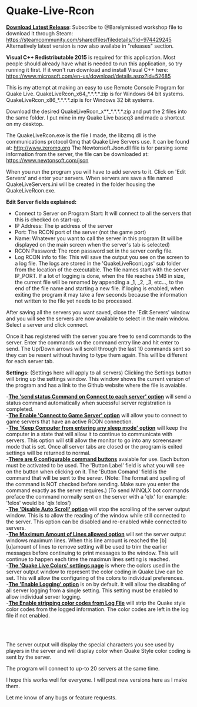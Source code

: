 # Quake-Live-Rcon

<b><u>Download Latest Release</b></u>: Subscribe to @Barelymissed workshop file to download it through Steam: https://steamcommunity.com/sharedfiles/filedetails/?id=974429245 
Alternatively latest version is now also availabe in "releases" section.

<b>Visual C++ Redistributable 2015</b> is required for this application. Most people should already have what is needed to run this application, so try running it first. If it won't run download and install Visual C++ here: https://www.microsoft.com/en-us/download/details.aspx?id=52685

This is my attempt at making an easy to use Remote Console Program for Quake Live.
QuakeLiveRcon_x64_\*.\*.\*.\*.zip is for Windows 64 bit systems.
QuakeLiveRcon_x86_\*.\*.\*.\*.zip is for Windows 32 bit systems.


Download the desired QuakeLiveRcon_x\*\*_\*.\*.\*.\*.zip and put the 2 files into the same folder.
I put mine in my Quake Live baseq3 and made a shortcut on my desktop.

The QuakeLiveRcon.exe is the file I made, the libzmq.dll is the communications protocol 0mq
that Quake Live Servers use. It can be found at: http://www.zeromq.org
The Newtonsoft.Json.dll file is for parsing some information from the server, the file can be downloaded at: https://www.newtonsoft.com/json

When you run the program you will have to add servers to it. Click on 'Edit Servers'
and enter your servers. When servers are save a file named QuakeLiveServers.ini will be 
created in the folder housing the QuakeLiveRcon.exe.

<b>Edit Server fields explained:</b>
- Connect to Server on Program Start: It will connect to all the servers that this is checked on start-up.
- IP Address: The ip address of the server
- Port: The RCON port of the server (not the game port)
- Name: Whatever you want to call the server in this program (It will be displayed on the main screen when the server's tab is selected)
- RCON Password: The rcon password set in the server config file.
- Log RCON info to file: This will save the output you see on the screen to a log file. The logs are stored in the 'QuakeLiveRconLogs'
sub folder from the location of the executable. The file names start with the server IP_PORT. If a lot of logging is done, when the file reaches 5MB in size, the current file will be renamed by appending a _1, _2, _3, etc..., to the end of the file name and starting a new file. If loging is enabled, when exiting the program it may take a few seconds because the information not written to the file yet needs to be processed.

After saving all the servers you want saved, close the 'Edit Servers' window and you will see the servers
are now available to select in the main window. Select a server and click connect.

Once it has registered with the server you are free to send commands to the server.
Enter the commands on the command entry line and hit enter to send.
The Up/Down arrows will scroll through the last 10 commands sent so they can be resent without having to type them again.
This will be different for each server tab.

<b>Settings:</b> (Settings here will apply to all servers)
Clicking the Settings button will bring up the settings window. This window shows the current version of the program and has a link to the Github website where the file is avaiable.<br>

-<b><u>The 'send status Command on Connect to each server' option</u></b> will send a status command automatically when sucessful server registration is completed.<br>
-<b><u>The Enable 'Connect to Game Server' option</u></b> will allow you to connect to game servers that have an active RCON connection.<br>
-<b><u>The 'Keep Computer from entering any sleep mode' option</u></b> will keep the computer in a state that will allow it to continue to communicate with servers. This option will still allow the monitor to go into any screensaver mode that is set. Once all server tabs are closed or the program is exited settings will be returned to normal.<br>
-<b><u>There are 6 configurable command buttons</u></b> avaiable for use. Each button must be activated to be used. The 'Button Label' field is what you will see on the button when clicking on it. The 'Button Comand' field is the command that will be sent to the server. (Note: The format and spelling of the command is NOT checked before sending. Make sure you enter the command exactly as the server requires.) (To send MINQLX bot commands preface the command normally sent on the server with a 'qlx' for example: '!elos' would be 'qlx !elos')<br>
-<b><u>The 'Disable Auto Scroll' option</u></b> will stop the scrolling of the server output window. This is to allow the reading of the window while still connected to the server. This option can be disabled and re-enabled while connected to servers.<br>
-<b><u>The Maximum Amount of Lines allowed option</u></b> will set the server output windows maximum lines. When this line amount is reached the [b][u]amount of lines to remove</u></b> setting will be used to trim the earlier messages before continuing to print messages to the window. This will continue to happen each time the maximun lines setting is reached.<br>
-<b><u>The 'Quake Live Colors' settings page</u></b> is where the colors used in the server output window to represent the color coding in Quake Live can be set. This will allow the configuring of the colors to individual preferences.<br>
-<b><u>The 'Enable Logging' option</u></b> is on by default. It will allow the disabling of all server logging from a single setting. This setting must be enabled to allow individual server logging.<br>
-<b><u>The Enable stripping color codes from Log File</u></b> will strip the Quake style color codes from the logged information. The color codes are left in the log file if not enabled. <br>

<br><br>

The server output will display the special characters you see used by players in the server and will display color when Quake Style color coding is sent by the server.

The program will connect to up-to 20 servers at the same time.

I hope this works well for everyone. I will post new versions here as I make them.

Let me know of any bugs or feature requests.

